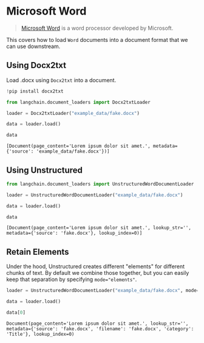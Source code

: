 # Microsoft Word

>[Microsoft Word](https://www.microsoft.com/en-us/microsoft-365/word) is a word processor developed by Microsoft.

This covers how to load `Word` documents into a document format that we can use downstream.

## Using Docx2txt

Load .docx using `Docx2txt` into a document.


```python
!pip install docx2txt
```


```python
from langchain.document_loaders import Docx2txtLoader
```


```python
loader = Docx2txtLoader("example_data/fake.docx")
```


```python
data = loader.load()
```


```python
data
```




    [Document(page_content='Lorem ipsum dolor sit amet.', metadata={'source': 'example_data/fake.docx'})]



## Using Unstructured


```python
from langchain.document_loaders import UnstructuredWordDocumentLoader
```


```python
loader = UnstructuredWordDocumentLoader("example_data/fake.docx")
```


```python
data = loader.load()
```


```python
data
```




    [Document(page_content='Lorem ipsum dolor sit amet.', lookup_str='', metadata={'source': 'fake.docx'}, lookup_index=0)]



## Retain Elements

Under the hood, Unstructured creates different "elements" for different chunks of text. By default we combine those together, but you can easily keep that separation by specifying `mode="elements"`.


```python
loader = UnstructuredWordDocumentLoader("example_data/fake.docx", mode="elements")
```


```python
data = loader.load()
```


```python
data[0]
```




    Document(page_content='Lorem ipsum dolor sit amet.', lookup_str='', metadata={'source': 'fake.docx', 'filename': 'fake.docx', 'category': 'Title'}, lookup_index=0)


